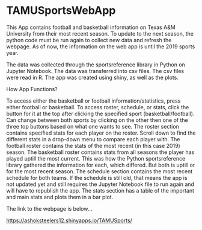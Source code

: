 # TAMUSportsWebApp

This App contains football and basketball information on Texas A&M University from their most recent season. To update to the next season, the python code must be run again to collect new data and refresh the webpage. As of now, the information on the web app is until the 2019 sports year. 

The data was collected through the sportsreference library in Python on Jupyter Notebook. The data was transferred into csv files. The csv files were read in R. The app was created using shiny, as well as the plots. 

How App Functions?

To access either the basketball or football information/statistics, press either football or basketball. To access roster, schedule, or stats, click the button for it at the top after clicking the specified sport (basketball/football). Can change between both sports by clicking on the other then one of the three top buttons based on what one wants to see. The roster section contains specified stats for each player on the roster. Scroll down to find the different stats in a drop-down menu to compare each player with. The football roster contains the stats of the most recent (in this case 2019) season. The basketball roster contains stats from all seasons the player has played uptill the most current. This was how the Python sportsreference library gathered the information for each, which differed. But both is uptill or for the most recent season. The schedule section contains the most recent schedule for both teams. If the schedule is still old, that means the app is not updated yet and still requires the Jupyter Notebook file to run again and will have to republish the app. The stats section has a table of the important and main stats and plots them in a bar plot. 

The link to the webpage is below...

https://ashoksteelers12.shinyapps.io/TAMUSports/
